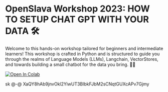 # OpenSlava Workshop 2023: HOW TO SETUP CHAT GPT WITH YOUR DATA 🛠️

Welcome to this hands-on workshop tailored for beginners and intermediate learners! This workshop is crafted in Python and is structured to guide you through the realms of Language Models (LLMs), Langchain, VectorStores, and towards building a small chatbot for the data you bring. 💬🤖

[![Open In Colab](https://colab.research.google.com/assets/colab-badge.svg)](https://colab.research.google.com/github/ableneo/OpenSlava-2023-Chatbot-Workshop/blob/main/Workshop_ChatGPT.ipynb)



sk @-@ XaQY8hAb9jnvOkl2YiwUT3BlbkFJbM2sCNqtGUXcAPv7Gjmy
